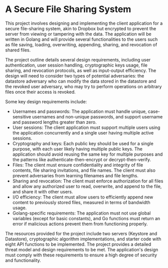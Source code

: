 # A Secure File Sharing System

This project involves designing and implementing the client application for a secure file-sharing system, akin to Dropbox but encrypted to prevent the server from viewing or tampering with the data. The application will be written in Golang and will provide several functionalities to the users such as file saving, loading, overwriting, appending, sharing, and revocation of shared files.

The project outline details several design requirements, including user authentication, user session handling, cryptographic keys usage, file sharing, and revocation protocols, as well as input-output efficiency. The design will need to consider two types of potential adversaries: the datastore adversary who can modify the data stored in the datastore and the revoked user adversary, who may try to perform operations on arbitrary files once their access is revoked.

Some key design requirements include:
- Usernames and passwords: The application must handle unique, case-sensitive usernames and non-unique passwords, and support username and password lengths greater than zero.
- User sessions: The client application must support multiple users using the application concurrently and a single user having multiple active sessions.
- Cryptography and keys: Each public key should be used for a single purpose, with each user likely having multiple public keys. The application should avoid reusing the same key for multiple purposes and the patterns like authenticate-then-encrypt or decrypt-then-verify.
- Files: The client must ensure confidentiality and integrity of file contents, file sharing invitations, and file names. The client must also prevent adversaries from learning filenames and file lengths.
- Sharing and revocation: The client must enforce authorization for all files and allow any authorized user to read, overwrite, and append to the file, and share it with other users.
- I/O efficiency: The client must allow users to efficiently append new content to previously stored files, measured in terms of bandwidth usage.
- Golang-specific requirements: The application must not use global variables (except for basic constants), and Go functions must return an error if malicious actions prevent them from functioning properly.

The resources provided for the project include two servers (Keystore and Datastore), cryptographic algorithm implementations, and starter code with eight API functions to be implemented. The project provides a detailed threat model and design requirements to be met. The application's design must comply with these requirements to ensure a high degree of security and functionality.
